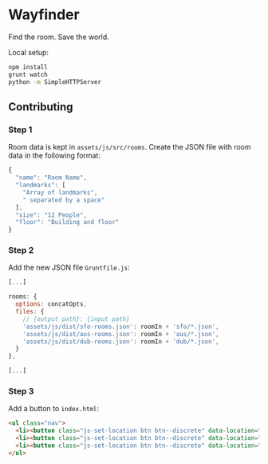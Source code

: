 # Wayfinder

Find the room. Save the world.

Local setup:
```bash
npm install
grunt watch
python -m SimpleHTTPServer
```

## Contributing

### Step 1
Room data is kept in `assets/js/src/rooms`. Create the JSON file with room data
in the following format:

```javascript
{
  "name": "Room Name",
  "landmarks": [
    "Array of landmarks",
    " separated by a space"
  ],
  "size": "12 People",
  "floor": "Building and floor"
}
```

### Step 2
Add the new JSON file `Gruntfile.js`:

```javascript
[...]

rooms: {
  options: concatOpts,
  files: {
    // {output path}: {input path}
    'assets/js/dist/sfo-rooms.json': roomIn + 'sfo/*.json',
    'assets/js/dist/aus-rooms.json': roomIn + 'aus/*.json',
    'assets/js/dist/dub-rooms.json': roomIn + 'dub/*.json',
  }
},

[...]
```

### Step 3
Add a button to `index.html`:

```html
<ul class="nav">
  <li><button class="js-set-location btn btn--discrete" data-location="sfo" title="Set location to San Francisco">San Francisco</button></li>
  <li><button class="js-set-location btn btn--discrete" data-location="aus" title="Set location to Austin">Austin</button></li>
  <li><button class="js-set-location btn btn--discrete" data-location="dub" title="Set location to Dublin">Dublin</button></li>
</ul>
```
